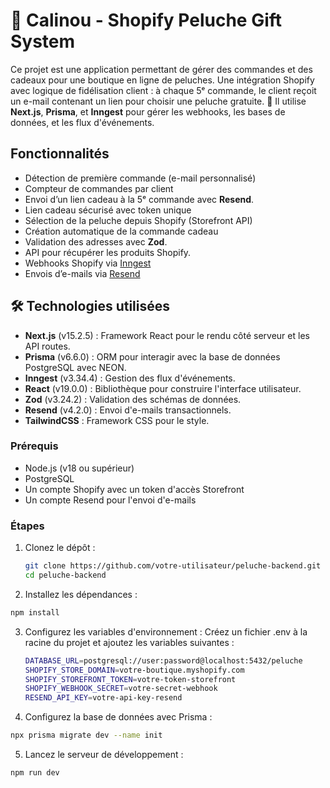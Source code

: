 # 🧸 Calinou - Shopify Peluche Gift System

Ce projet est une application permettant de gérer des commandes et des cadeaux pour une boutique en ligne de peluches. Une intégration Shopify avec logique de fidélisation client : à chaque 5ᵉ commande, le client reçoit un e-mail contenant un lien pour choisir une peluche gratuite. 🎁 Il utilise **Next.js**, **Prisma**, et **Inngest** pour gérer les webhooks, les bases de données, et les flux d'événements.

## Fonctionnalités

- Détection de première commande (e-mail personnalisé)
- Compteur de commandes par client
- Envoi d’un lien cadeau à la 5ᵉ commande avec **Resend**.
- Lien cadeau sécurisé avec token unique
- Sélection de la peluche depuis Shopify (Storefront API)
- Création automatique de la commande cadeau
- Validation des adresses avec **Zod**.
- API pour récupérer les produits Shopify.
- Webhooks Shopify via [Inngest](https://www.inngest.com/)
- Envois d’e-mails via [Resend](https://resend.com/)

## 🛠️ Technologies utilisées

- **Next.js** (v15.2.5) : Framework React pour le rendu côté serveur et les API routes.
- **Prisma** (v6.6.0) : ORM pour interagir avec la base de données PostgreSQL avec NEON.
- **Inngest** (v3.34.4) : Gestion des flux d'événements.
- **React** (v19.0.0) : Bibliothèque pour construire l'interface utilisateur.
- **Zod** (v3.24.2) : Validation des schémas de données.
- **Resend** (v4.2.0) : Envoi d'e-mails transactionnels.
- **TailwindCSS** : Framework CSS pour le style.

### Prérequis

- Node.js (v18 ou supérieur)
- PostgreSQL
- Un compte Shopify avec un token d'accès Storefront
- Un compte Resend pour l'envoi d'e-mails

### Étapes

1. Clonez le dépôt :

   ```bash
   git clone https://github.com/votre-utilisateur/peluche-backend.git
   cd peluche-backend

   ```

2. Installez les dépendances :

```bash
npm install

```

3. Configurez les variables d'environnement : Créez un fichier .env à la racine du projet et ajoutez les variables suivantes :

   ```bash
   DATABASE_URL=postgresql://user:password@localhost:5432/peluche
   SHOPIFY_STORE_DOMAIN=votre-boutique.myshopify.com
   SHOPIFY_STOREFRONT_TOKEN=votre-token-storefront
   SHOPIFY_WEBHOOK_SECRET=votre-secret-webhook
   RESEND_API_KEY=votre-api-key-resend
   ```

4. Configurez la base de données avec Prisma :

```bash
npx prisma migrate dev --name init

```

5. Lancez le serveur de développement :

```bash
npm run dev

```
